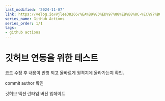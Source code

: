 ```yaml
---
last_modified: '2024-11-07'
link: https://velog.io/@jlee38266/%EA%B9%83%ED%97%88%EB%B8%8C-%EC%97%B0%EB%8F%99-%ED%85%8C%EC%8A%A4%ED%8A%B8
series_name: GitHub Actions
series_order: 1/1
tags:
- github actions
---
```


# 깃허브 연동을 위한 테스트

코드 수정 후 내용이 반영 되고 올바르게 원격지에 올라가는지 확인.

commit author 확인

깃허브 액션 런타임 버전 업데이트